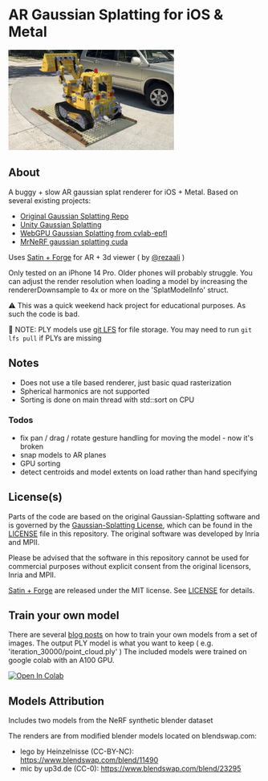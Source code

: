 # AR Gaussian Splatting for iOS & Metal 

<img src="media/lego-thumb.jpg" height="200">

## About 
A buggy + slow AR gaussian splat renderer for iOS + Metal. 
Based on several existing projects:
- [Original Gaussian Splatting Repo](https://github.com/graphdeco-inria/gaussian-splatting/)
- [Unity Gaussian Splatting](https://github.com/aras-p/UnityGaussianSplatting)
- [WebGPU Gaussian Splatting from cvlab-epfl](https://github.com/cvlab-epfl/gaussian-splatting-web) 
- [MrNeRF gaussian splatting cuda](https://github.com/MrNeRF/gaussian-splatting-cuda)


Uses [Satin + Forge](https://github.com/Hi-Rez/Satin) for AR + 3d viewer ( by [@rezaali](https://twitter.com/RezaAli) )


Only tested on an iPhone 14 Pro. Older phones will probably struggle. You can adjust the render resolution when loading a model by increasing the rendererDownsample to 4x or more on the 'SplatModelInfo' struct. 


:warning: This was a quick weekend hack project for educational purposes. As such the code is bad.  

🔹 NOTE: PLY models use [git LFS](https://git-lfs.com/) for file storage. You may need to run ```git lfs pull``` if PLYs are missing


## Notes 
- Does not use a tile based renderer, just basic quad rasterization
- Spherical harmonics are not supported
- Sorting is done on main thread with std::sort on CPU 
### Todos
- fix pan / drag / rotate gesture handling for moving the model - now it's broken
- snap models to AR planes
- GPU sorting 
- detect centroids and model extents on load rather than hand specifying


## License(s)
Parts of the code are based on the original Gaussian-Splatting software and is governed by the [Gaussian-Splatting License](https://github.com/graphdeco-inria/gaussian-splatting/blob/main/LICENSE.md), which can be found in the [LICENSE]() file in this repository. The original software was developed by Inria and MPII.

Please be advised that the software in this repository cannot be used for commercial purposes without explicit consent from the original licensors, Inria and MPII.

[Satin + Forge](https://github.com/Hi-Rez/Satin) are released under the MIT license. See [LICENSE](https://github.com/Hi-Rez/Satin/blob/master/LICENSE) for details. 

## Train your own model 
There are several [blog posts](https://www.reshot.ai/3d-gaussian-splatting) on how to train your own models from a set of images. 
The output PLY model is what you want to keep ( e.g. 'iteration_30000/point_cloud.ply' ) 
The included models were trained on google colab with an A100 GPU. 

[![Open In Colab](https://colab.research.google.com/assets/colab-badge.svg)](https://colab.research.google.com/drive/1I8T2zlE7fQK06uNfezr4tOa_5xSq9XIg?usp=sharing) 





## Models Attribution
Includes two models from the NeRF synthetic blender dataset 

The renders are from modified blender models located on blendswap.com:
- lego by Heinzelnisse (CC-BY-NC): https://www.blendswap.com/blend/11490
- mic by up3d.de (CC-0): https://www.blendswap.com/blend/23295

